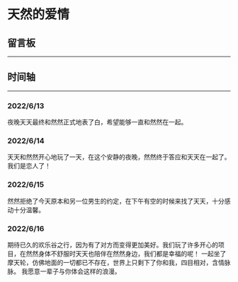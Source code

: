 # 天然的爱情

## 留言板
***


## 时间轴
***
### 2022/6/13
夜晚天天最终和然然正式地表了白，希望能够一直和然然在一起。

### 2022/6/14
天天和然然开心地玩了一天，在这个安静的夜晚，然然终于答应和天天在一起了。
我们是恋人了！

### 2022/6/15
然然拒绝了今天原本和另一位男生的约定，在下午有空的时候来找了天天，十分感动十分温馨。

### 2022/6/16
期待已久的欢乐谷之行，因为有了对方而变得更加美好。我们玩了许多开心的项目，在然然身体不舒服时天天也陪伴在然然身边，我们都是幸福的呢！
一起坐了摩天轮，仿佛地面的一切都已不存在，世界上只剩下了你和我，四目相对，含情脉脉。
我愿意一辈子与你体会这样的浪漫。


